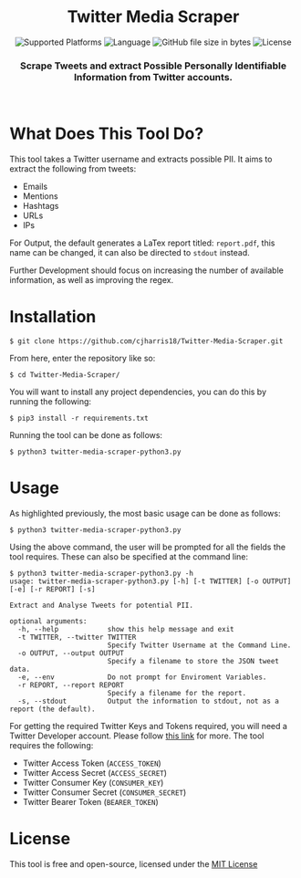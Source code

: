 <h1 align="center">
  Twitter Media Scraper
</h1>

<p align="center">
<img alt="Supported Platforms" src="https://img.shields.io/badge/Platform-Linux-blue?style=for-the-badge">
<img alt="Language" src="https://img.shields.io/badge/Language-Python3-green?style=for-the-badge">
<img alt="GitHub file size in bytes" src="https://img.shields.io/github/size/cjharris18/Twitter-Media-Scraper/twitter-media-scraper-python3.py?color=brightgreen&style=for-the-badge">
<img alt="License" src="https://img.shields.io/badge/License-MIT-orange?style=for-the-badge">
</p>

<h3 align="center">
  Scrape Tweets and extract Possible Personally Identifiable Information from Twitter accounts.
</h2>

<br>

# What Does This Tool Do?

This tool takes a Twitter username and extracts possible PII. It aims to extract the following from tweets:

- Emails
- Mentions
- Hashtags
- URLs
- IPs

For Output, the default generates a LaTex report titled: `report.pdf`, this name can be changed, it can also be directed to `stdout` instead.

Further Development should focus on increasing the number of available information, as well as improving the regex.

# Installation

```
$ git clone https://github.com/cjharris18/Twitter-Media-Scraper.git
```

From here, enter the repository like so:

```
$ cd Twitter-Media-Scraper/
```
You will want to install any project dependencies, you can do this by running the following:

```
$ pip3 install -r requirements.txt
```

Running the tool can be done as follows:

```
$ python3 twitter-media-scraper-python3.py
```

# Usage

As highlighted previously, the most basic usage can be done as follows:

```
$ python3 twitter-media-scraper-python3.py
```

Using the above command, the user will be prompted for all the fields the tool requires. These can also be specified at the command line:

```
$ python3 twitter-media-scraper-python3.py -h               
usage: twitter-media-scraper-python3.py [-h] [-t TWITTER] [-o OUTPUT] [-e] [-r REPORT] [-s]

Extract and Analyse Tweets for potential PII.

optional arguments:
  -h, --help            show this help message and exit
  -t TWITTER, --twitter TWITTER
                        Specify Twitter Username at the Command Line.
  -o OUTPUT, --output OUTPUT
                        Specify a filename to store the JSON tweet data.
  -e, --env             Do not prompt for Enviroment Variables.
  -r REPORT, --report REPORT
                        Specify a filename for the report.
  -s, --stdout          Output the information to stdout, not as a report (the default).
```

For getting the required Twitter Keys and Tokens required, you will need a Twitter Developer account. Please follow [this link](https://developer.twitter.com/en/docs/twitter-api/getting-started/getting-access-to-the-twitter-api) for more. The tool requires the following:

- Twitter Access Token (`ACCESS_TOKEN`)
- Twitter Access Secret (`ACCESS_SECRET`)
- Twitter Consumer Key (`CONSUMER_KEY`)
- Twitter Consumer Secret (`CONSUMER_SECRET`)
- Twitter Bearer Token (`BEARER_TOKEN`)

# License

This tool is free and open-source, licensed under the [MIT License](LICENSE)
